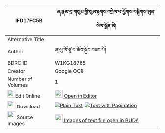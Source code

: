 |IFD17FC5B|ཞ་རྣམ་བྲ་གསུམ་གྱི་སུམ་རྟགས་འགྲེལ་པ་ཕྱོགས་བསྒྲིགས་མུན་སེལ་སྒྲོན་མེ། 
| --- | --- 
|Alternative Title |
|Author| ཞྭ་ལུ་ལོ་ཙཱ་བ་ཆོས་སྐྱོང་བཟང་པོ།
|BDRC ID | W1KG18765
|Creator | Google OCR
|Number of Volumes| 1
|<img width="25" src="https://img.icons8.com/color/25/000000/edit-property.png">Edit Online| [<img width="25" src="https://avatars.githubusercontent.com/u/45091458?s=200&v=4"> Open in Editor](http://editor.openpecha.org/IFD17FC5B)
|<img width="25" src="https://img.icons8.com/fluent/48/000000/download-2.png"/>  Download | [![](https://img.icons8.com/color/20/000000/txt.png)Plain Text](https://github.com/Openpecha/IFD17FC5B/releases/download/v1/shya_nam_dra_sum_gyi_sum_tak_d_plain_IFD17FC5B.zip), [![](https://img.icons8.com/color/20/000000/txt.png)Text with Pagination](https://github.com/Openpecha/IFD17FC5B/releases/download/v1/shya_nam_dra_sum_gyi_sum_tak_d_pages_IFD17FC5B.zip)
|<img width="25" src="https://img.icons8.com/plasticine/100/000000/pictures-folder.png"/>  Source Images | [<img width="25" src="https://library.bdrc.io/icons/BUDA-small.svg"> Images of text file open in BUDA](https://library.bdrc.io/show/bdr:W1KG18765)